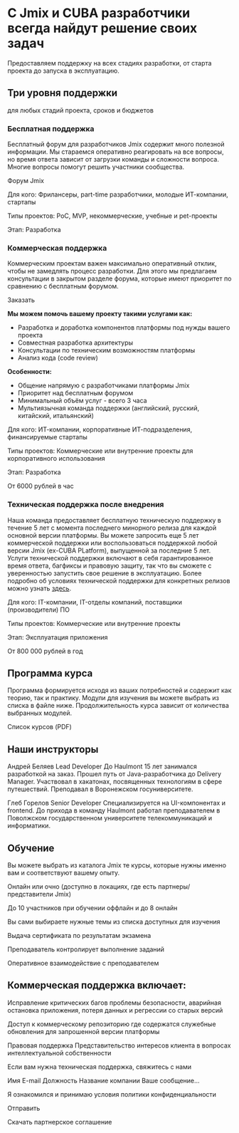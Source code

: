 # С Jmix и CUBA разработчики всегда найдут решение своих задач

Предоставляем поддержку на всех стадиях разработки, от старта проекта до запуска в эксплуатацию.

## Три уровня поддержки
для любых стадий проекта, сроков и бюджетов

### Бесплатная поддержка

Бесплатный форум для разработчиков Jmix содержит много полезной информации. Мы стараемся оперативно реагировать на все вопросы, но время ответа зависит от загрузки команды и сложности вопроса. Многие вопросы помогут решить участники сообщества.

Форум Jmix

Для кого: 
Фрилансеры, part-time разработчики, молодые ИТ-компании, стартапы

Типы проектов: 
PoC, MVP, некоммерческие, учебные и pet-проекты

Этап: 
Разработка

### Коммерческая поддержка

Коммерческим проектам важен максимально оперативный отклик, чтобы не замедлять процесс разработки. Для этого мы предлагаем консультации в закрытом разделе форума, которые имеют
приоритет по сравнению с бесплатным форумом.

Заказать

**Мы можем помочь вашему проекту такими услугами как:**
- Разработка и доработка компонентов платформы под нужды вашего проекта
- Совместная разработка архитектуры
- Консультации по техническим возможностям платформы
- Анализ кода (code review)

**Особенности:**
- Общение напрямую с разработчиками платформы Jmix
- Приоритет над бесплатным форумом
- Минимальный объём услуг - всего 3 часа
- Мультиязычная команда поддержки (английский, русский, китайский, итальянский)

Для кого:
ИТ-компании, корпоративные ИТ-подразделения, финансируемые стартапы

Типы проектов: 
Коммерческие или внутренние проекты для корпоративного использования

Этап:
Разработка

От 6000 рублей в час

### Техническая поддержка после внедрения

Наша команда предоставляет бесплатную техническую поддержку в течение 5 лет с момента последнего минорного релиза для каждой основной версии платформы. Вы можете запросить еще 5 лет коммерческой поддержки или воспользоваться поддержкой любой версии Jmix (ex-CUBA PLatform), выпущенной за последние 5 лет.
Услуги технической поддержки включают в себя гарантированное время ответа, багфиксы и правовую защиту, так что вы сможете с уверенностью запустить свое решение в эксплуатацию.
Более подробно об условиях технической поддержки для конкретных релизов можно узнать [здесь](https://www.jmix.io/framework/versioning/).

Для кого: 
IT-компании, IT-отделы компаний, поставщики (производители) ПО

Типы проектов: 
Коммерческие или внутренние проекты

Этап: 
Эксплуатация приложения

От 800 000 рублей в год

## Программа курса
Программа формируется исходя из ваших потребностей и содержит как теорию, так и практику. Модули для изучения вы можете выбрать из списка в файле ниже. Продолжительность курса зависит от количества выбранных модулей.

Список курсов (PDF)

## Наши инструкторы
Андрей Беляев
Lead Developer
До Haulmont 15 лет занимался разработкой на заказ. Прошел путь от Java-разработчика до Delivery Manager. Участвовал в хакатонах, посвященных технологиям в сфере путешествий. Преподавал в Воронежском госуниверситете.

Глеб Горелов
Senior Developer
Специализируется на UI-компонентах и frontend. До прихода в команду Haulmont работал преподавателем в Поволжском государственном университете телекоммуникаций и информатики.


## Обучение
Вы можете выбрать из каталога Jmix те курсы, которые нужны именно вам и соответствуют вашему опыту.

Онлайн или очно (доступно в локациях, где есть партнеры/представители Jmix)

До 10 участников при обучении оффлайн и до 8 онлайн

Вы сами выбираете нужные темы из списка доступных для изучения

Выдача сертификата по результатам экзамена

Преподаватель контролирует выполнение заданий

Оперативное взаимодействие с преподавателем

## Коммерческая поддержка включает:

Исправление критических багов
проблемы безопасности, аварийная остановка приложения, потеря данных и регрессии со старых версий

Доступ к коммерческому репозиторию
где содержатся служебные обновления для запрошенной версии платформы

Правовая поддержка
Представительство интересов клиента в вопросах интеллектуальной собственности

Если вам нужна техническая поддержка, свяжитесь с нами

Имя
E-mail
Должность
Название компании
Ваше сообщение...

Я ознакомился и принимаю условия политики конфиденциальности

Отправить 

Скачать партнерское соглашение
